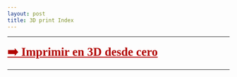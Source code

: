 ```yaml
---
layout: post
title: 3D print Index 
---
```

*****

 <a href="/2020-7-30-ImprimirEn3D" style="
    font-size: 27px;
    font-weight: 600;
    font-family: serif;
	color: #b20400;
"> ➡️ Imprimir en 3D desde cero </a>

*****

